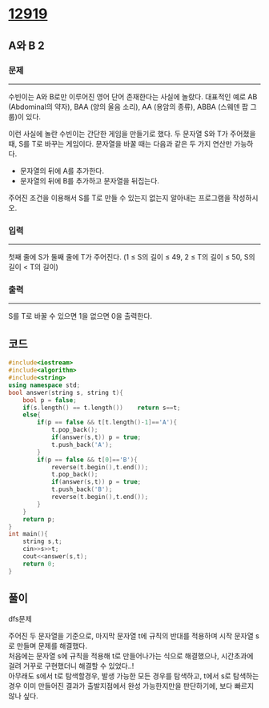 # [12919](https://www.acmicpc.net/problem/12919)

## A와 B 2

### 문제

---

수빈이는 A와 B로만 이루어진 영어 단어 존재한다는 사실에 놀랐다. 대표적인 예로 AB (Abdominal의 약자), BAA (양의 울음 소리), AA (용암의 종류), ABBA (스웨덴 팝 그룹)이 있다.

이런 사실에 놀란 수빈이는 간단한 게임을 만들기로 했다. 두 문자열 S와 T가 주어졌을 때, S를 T로 바꾸는 게임이다. 문자열을 바꿀 때는 다음과 같은 두 가지 연산만 가능하다.

- 문자열의 뒤에 A를 추가한다.
- 문자열의 뒤에 B를 추가하고 문자열을 뒤집는다.

주어진 조건을 이용해서 S를 T로 만들 수 있는지 없는지 알아내는 프로그램을 작성하시오.

### 입력

---

첫째 줄에 S가 둘째 줄에 T가 주어진다. (1 ≤ S의 길이 ≤ 49, 2 ≤ T의 길이 ≤ 50, S의 길이 < T의 길이)

### 출력

---

S를 T로 바꿀 수 있으면 1을 없으면 0을 출력한다.

## 코드

```c++
#include<iostream>
#include<algorithm>
#include<string>
using namespace std;
bool answer(string s, string t){
    bool p = false;
    if(s.length() == t.length())    return s==t;
    else{
        if(p == false && t[t.length()-1]=='A'){
            t.pop_back();
            if(answer(s,t)) p = true;
            t.push_back('A');
        }
        if(p == false && t[0]=='B'){
            reverse(t.begin(),t.end());
            t.pop_back();
            if(answer(s,t)) p = true;
            t.push_back('B');
            reverse(t.begin(),t.end());
        }
    }
    return p;
}
int main(){
    string s,t;
    cin>>s>>t;
    cout<<answer(s,t);
    return 0;
}
```

## 풀이

dfs문제

주어진 두 문자열을 기준으로, 마지막 문자열 t에 규칙의 반대를 적용하며 시작 문자열 s로 만들며 문제를 해결했다.  
처음에는 문자열 s에 규칙을 적용해 t로 만들어나가는 식으로 해결했으나, 시간초과에 걸려 거꾸로 구현했더니 해결할 수 있었다..!  
아무래도 s에서 t로 탐색할경우, 발생 가능한 모든 경우를 탐색하고, t에서 s로 탐색하는 경우 이미 만들어진 결과가 출발지점에서 완성 가능한지만을 판단하기에, 보다 빠르지 않나 싶다.  
